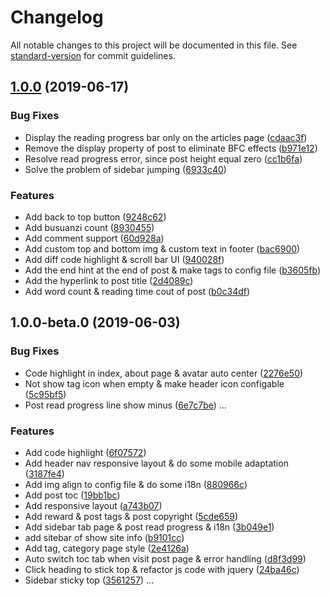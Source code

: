 # Changelog

All notable changes to this project will be documented in this file. See [standard-version](https://github.com/conventional-changelog/standard-version) for commit guidelines.

## [1.0.0](https://github.com/liuyib/hexo-theme-stun/compare/v1.0.0-beta.0...v1.0.0) (2019-06-17)


### Bug Fixes

* Display the reading progress bar only on the articles page ([cdaac3f](https://github.com/liuyib/hexo-theme-stun/commit/cdaac3f))
* Remove the display property of post to eliminate BFC effects ([b971e12](https://github.com/liuyib/hexo-theme-stun/commit/b971e12))
* Resolve read progress error, since post height equal zero ([cc1b6fa](https://github.com/liuyib/hexo-theme-stun/commit/cc1b6fa))
* Solve the problem of sidebar jumping ([6933c40](https://github.com/liuyib/hexo-theme-stun/commit/6933c40))


### Features

* Add back to top button ([9248c62](https://github.com/liuyib/hexo-theme-stun/commit/9248c62))
* Add busuanzi count ([8930455](https://github.com/liuyib/hexo-theme-stun/commit/8930455))
* Add comment support ([60d928a](https://github.com/liuyib/hexo-theme-stun/commit/60d928a))
* Add custom top and bottom img & custom text in footer ([bac6900](https://github.com/liuyib/hexo-theme-stun/commit/bac6900))
* Add diff code highlight & scroll bar UI ([940028f](https://github.com/liuyib/hexo-theme-stun/commit/940028f))
* Add the end hint at the end of post & make tags to config file ([b3605fb](https://github.com/liuyib/hexo-theme-stun/commit/b3605fb))
* Add the hyperlink to post title ([2d4089c](https://github.com/liuyib/hexo-theme-stun/commit/2d4089c))
* Add word count & reading time cout of post ([b0c34df](https://github.com/liuyib/hexo-theme-stun/commit/b0c34df))



## 1.0.0-beta.0 (2019-06-03)

### Bug Fixes

* Code highlight in index, about page & avatar auto center ([2276e50](https://github.com/liuyib/hexo-theme-stun/commit/2276e50))
* Not show tag icon when empty & make header icon configable ([5c95bf5](https://github.com/liuyib/hexo-theme-stun/commit/5c95bf5))
* Post read progress line show minus ([6e7c7be](https://github.com/liuyib/hexo-theme-stun/commit/6e7c7be))
...

### Features

* Add code highlight ([6f07572](https://github.com/liuyib/hexo-theme-stun/commit/6f07572))
* Add header nav responsive layout & do some mobile adaptation ([3187fe4](https://github.com/liuyib/hexo-theme-stun/commit/3187fe4))
* Add img align to config file & do some i18n ([880966c](https://github.com/liuyib/hexo-theme-stun/commit/880966c))
* Add post toc ([19bb1bc](https://github.com/liuyib/hexo-theme-stun/commit/19bb1bc))
* Add responsive layout ([a743b07](https://github.com/liuyib/hexo-theme-stun/commit/a743b07))
* Add reward & post tags & post copyright ([5cde659](https://github.com/liuyib/hexo-theme-stun/commit/5cde659))
* Add sidebar tab page & post read progress & i18n ([3b049e1](https://github.com/liuyib/hexo-theme-stun/commit/3b049e1))
* add sitebar of show site info ([b9101cc](https://github.com/liuyib/hexo-theme-stun/commit/b9101cc))
* Add tag, category page style ([2e4126a](https://github.com/liuyib/hexo-theme-stun/commit/2e4126a))
* Auto switch toc tab when visit post page & error handling ([d8f3d99](https://github.com/liuyib/hexo-theme-stun/commit/d8f3d99))
* Click heading to stick top & refactor js code with jquery ([24ba46c](https://github.com/liuyib/hexo-theme-stun/commit/24ba46c))
* Sidebar sticky top ([3561257](https://github.com/liuyib/hexo-theme-stun/commit/3561257))
...